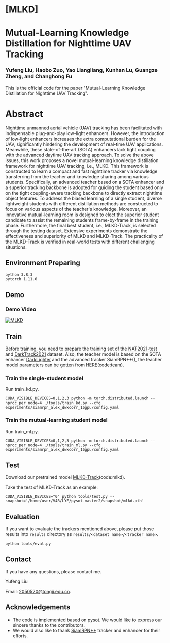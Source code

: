 # [MLKD]

# Mutual-Learning Knowledge Distillation for Nighttime UAV Tracking

### Yufeng Liu, Haobo Zuo, Yao Liangliang, Kunhan Lu, Guangze Zheng, and Changhong Fu

This is the official code for the paper "Mutual-Learning Knowledge Distillation for Nighttime UAV Tracking".

<!--<img src="./MLKD.png">-->

# Abstract

Nighttime unmanned aerial vehicle (UAV) tracking has been facilitated with indispensable plug-and-play low-light enhancers.
However, the introduction of low-light enhancers increases the extra computational burden for the UAV, significantly hindering the development of real-time UAV applications.
Meanwhile, these state-of-the-art (SOTA) enhancers lack tight coupling with the advanced daytime UAV tracking approach.
To solve the above issues, this work proposes a novel mutual-learning knowledge distillation framework for nighttime UAV tracking, i.e., MLKD.
This framework is constructed to learn a compact and fast nighttime tracker via knowledge transferring from the teacher and knowledge sharing among various students.
Specifically, an advanced teacher based on a SOTA enhancer and a superior tracking backbone is adopted for guiding the student based only on the tight coupling-aware tracking backbone to directly extract nighttime object features.
To address the biased learning of a single student, diverse lightweight students with different distillation methods are constructed to focus on various aspects of the teacher's knowledge.
Moreover, an innovative mutual-learning room is designed to elect the superior student candidate to assist the remaining students frame-by-frame in the training phase.
Furthermore, the final best student, i.e., MLKD-Track, is selected through the testing dataset. 
Extensive experiments demonstrate the effectiveness and superiority of MLKD and MLKD-Track.
The practicality of the MLKD-Track is verified in real-world tests with different challenging situations.


## Environment Preparing

```
python 3.8.3
pytorch 1.11.0
```

## Demo
### Demo Video
[![MLKD]()](https://www.youtube.com/watch?v=hzMocxhsKyY "MLKD")


## Train

Before training, you need to prepare the training set of the [NAT2021-test](https://vision4robotics.github.io/NAT2021/) and [DarkTrack2021](https://darktrack2021.netlify.app/) dataset. 
Also, the teacher model is based on the SOTA enhancer [DarkLighter](https://github.com/vision4robotics/DarkLighter) and the advanced tracker SiamRPN++(), the teacher model parameters can be gotten from [HERE](https://pan.baidu.com/s/1eSscZKvCQ7mcF5kZhjD0EQ?pwd=team)(code:team).
### Train the single-student model
Run train_kd.py.

```
CUDA_VISIBLE_DEVICES=0,1,2,3 python -m torch.distributed.launch --nproc_per_node=4 ./tools/train_kd.py --cfg experiments/siamrpn_alex_dwxcorr_16gpu/config.yaml 
```

### Train the mutual-learning student model
Run train_ml.py.

```
CUDA_VISIBLE_DEVICES=0,1,2,3 python -m torch.distributed.launch --nproc_per_node=4 ./tools/train_ml.py --cfg experiments/siamrpn_alex_dwxcorr_16gpu/config.yaml 
```

## Test

Download our pretrained model [MLKD-Track](https://pan.baidu.com/s/1zJUQdVNNwq1rV3Fb0Ar6Sg?pwd=mlkd)(code:mlkd).


Take the test of MLKD-Track as an example:

```
CUDA_VISIBLE_DEVICES="0" python tools/test.py --snapshot='/home/user/V4R/LYF/pysot-master2/snapshot/mlkd.pth'

```

## Evaluation 

If you want to evaluate the trackers mentioned above, please put those results into `results` directory as `results/<dataset_name>/<tracker_name>`.

```
python tools/eval.py                              
```

## Contact

If you have any questions, please contact me.

Yufeng Liu

Email: <2050520@tongji.edu.cn>.

## Acknowledgements
- The code is implemented based on [pysot](https://github.com/STVIR/pysot.git). We would like to express our sincere thanks to the contributors.
- We would also like to thank [SiamRPN++]() tracker and enhancer for their efforts.
